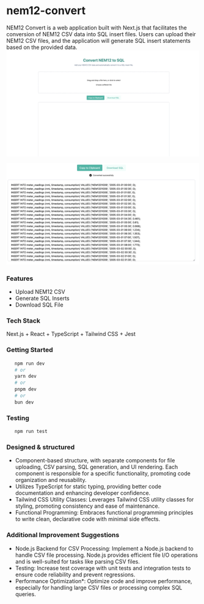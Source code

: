 # nem12-convert
NEM12 Convert is a web application built with Next.js that facilitates the conversion of NEM12 CSV data into SQL insert files. Users can upload their NEM12 CSV files, and the application will generate SQL insert statements based on the provided data.
![alt text](image.png)

![alt text](image-1.png)
### Features
 - Upload NEM12 CSV
 - Generate SQL Inserts
 - Download SQL File

### Tech Stack
Next.js + React + TypeScript + Tailwind CSS + Jest

### Getting Started
 ```bash
    npm run dev
    # or
    yarn dev
    # or
    pnpm dev
    # or
    bun dev
   ```
### Testing
 ```bash
    npm run test
   ```

### Designed & structured
- Component-based structure, with separate components for file uploading, CSV parsing, SQL generation, and UI rendering. Each component is responsible for a specific functionality, promoting code organization and reusability.
- Utilizes TypeScript for static typing, providing better code documentation and enhancing developer confidence.
- Tailwind CSS Utility Classes: Leverages Tailwind CSS utility classes for styling, promoting consistency and ease of maintenance.
- Functional Programming: Embraces functional programming principles to write clean, declarative code with minimal side effects.

### Additional Improvement Suggestions
 - Node.js Backend for CSV Processing: Implement a Node.js backend to handle CSV file processing. Node.js provides efficient file I/O operations and is well-suited for tasks like parsing CSV files.
 - Testing: Increase test coverage with unit tests and integration tests to ensure code reliability and prevent regressions.
 - Performance Optimization*: Optimize code and improve performance, especially for handling large CSV files or processing complex SQL queries.


